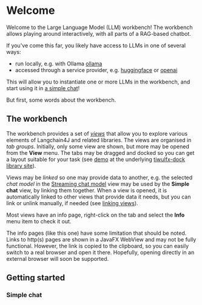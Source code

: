 # Welcome

Welcome to the Large Language Model (LLM) workbench! The workbench allows playing around interactively, with all parts of a RAG-based chatbot.

If you've come this far, you likely have access to LLMs in one of several ways:
- run locally, e.g. with Ollama [ollama](https://ollama.com/)
- accessed through a service provider, e.g. [huggingface](https://huggingface.co/) or [openai](https://platform.openai.com/)

This will allow you to instantiate one or more LLMs in the workbench, and
start using it in [a simple chat](#simple-chat)!

But first, some words about the workbench.

## The workbench

The workbench provides a set of [*views*](views.md) that allow you to explore various elements of Langchain4J and related libraries. The views are organised in *tab groups*. Initially, only some view are shown, but more may be opened from the **View** menu. The tabs may be dragged and docked so you can get a layout suitable for your task (see [demo](https://raw.githubusercontent.com/panemu/tiwulfx-dock/main/media/tiwulfx-dock-demo.gif) at the underlying [tiwulfx-dock library site](https://github.com/panemu/tiwulfx-dock)).

Views may be *linked* so one may provide data to another, e.g.
the selected *chat model* in the [Streaming chat model](no.kantega.llm.fx.StreamingChatLanguageModelsView:/views/no.kantega.llm.fx.StreamingChatLanguageModelsView.md) view may be used by the **Simple chat** view, by linking them together.
When a view is opened, it is automatically linked to other views that provide data it needs, but you can link or unlink manually, if needed (see [linking views](views/linking-views.md)).

Most views have an info page, right-click on the tab and select the **Info** menu item to check it out.

The info pages (like this one) have some limitation that should be noted. Links to http(s) pages are shown in a JavaFX WebView and may not be fully functional. However, the link is copied to the clipboard, so you can easily switch to a real browser and open it there. Hopefully, opening directly in an external browser will soon be supported.

## Getting started

### Simple chat
